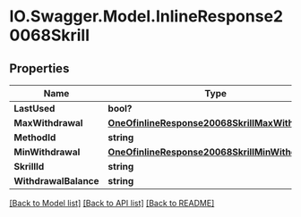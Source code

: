# IO.Swagger.Model.InlineResponse20068Skrill
## Properties

Name | Type | Description | Notes
------------ | ------------- | ------------- | -------------
**LastUsed** | **bool?** |  | 
**MaxWithdrawal** | [**OneOfinlineResponse20068SkrillMaxWithdrawal**](OneOfinlineResponse20068SkrillMaxWithdrawal.md) |  | 
**MethodId** | **string** |  | 
**MinWithdrawal** | [**OneOfinlineResponse20068SkrillMinWithdrawal**](OneOfinlineResponse20068SkrillMinWithdrawal.md) |  | 
**SkrillId** | **string** |  | 
**WithdrawalBalance** | **string** |  | 

[[Back to Model list]](../README.md#documentation-for-models) [[Back to API list]](../README.md#documentation-for-api-endpoints) [[Back to README]](../README.md)

